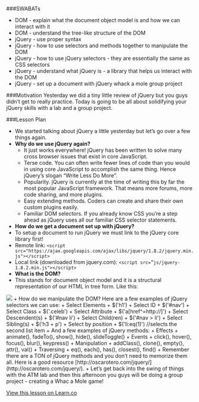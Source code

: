 ###SWABATs 
+ DOM - explain what the document object model is and how we can interact with it
+ DOM - understand the tree-like structure of the DOM
+ jQuery - use proper syntax
+ jQuery - how to use selectors and methods together to manipulate the DOM
+ jQuery - how to use jQuery selectors - they are essentially the same as CSS selectors
+ jQuery - understand what jQuery is - a library that helps us interact with the DOM
+ jQuery - set up a document with jQuery
whack a mole group project

###Motivation
Yesterday we did a tiny little review of jQuery but you guys didn’t get to really practice. Today is going to be all about solidifying your jQuery skills with a lab and a group project.

###Lesson Plan
+ We started talking about jQuery a little yesterday but let’s go over a few things again.
+ <b>Why do we use jQuery again?</b>
	+ It just works everywhere! jQuery has been written to solve many cross browser issues that exist in core JavaScript.
	+ Terse code. You can often write fewer lines of code than you would in using core JavaScript to accomplish the same thing. Hence jQuery’s slogan “Write Less Do More”.
	+ Popularity. jQuery is currently at the time of writing this by far the most popular JavaScript framework. That means more forums, more code sharing, and more plugins.
	+ Easy extending methods. Coders can create and share their own custom plugins easily.
	+ Familiar DOM selectors. If you already know CSS you’re a step ahead as jQuery uses all our familiar CSS selector statements.
+ <b>How do we get a document set up with jQuery?</b>
+ To setup a document to run jQuery we must link to the jQuery core library first! 
+ Remote link:
`<script src="https://ajax.googleapis.com/ajax/libs/jquery/1.8.2/jquery.min.js"></script>`
+ Local link (downloaded from jquery.com):
`<script src=”js/jquery-1.8.2.min.js"></script>`
+ <b>What is the DOM?</b>
+ This stands for document object model and it is a structural representation of our HTML in tree form. Like this:
<img src= "https://s3.amazonaws.com/after-school-assets/DOM2.png">
+ How do we manipulate the DOM? Here are a few examples of jQuery selectors we can use:
	+ Select Elements
		+ $('h1')
	+ Select ID
		+ $('#nav')
	+ Select Class
		+ $('.celeb')
	+ Select Attribute
		+ $('a[href^=http://]')
	+ Select Descendent(s)
		+ $('#nav li')
	+ Select Child(ren)
		+ $('#nav > li')
	+ Select Sibling(s)
		+ $('h3 + p')
	+ Select by position
		+ $('li:eq(1)') //selects the second list item
+ And a few examples of jQuery methods:
	+ Effects
		+ animate(), fadeTo(), show(), hide(),  slideToggle()
	+ Events
		+ click(), hover(), focus(), blur(), keypress()
	+ Manipulation
		+ addClass(), clone(), empty(), attr(), val()
	+ Traversing
		+ eq(), each(), has(), closest(), find()
+ Remember there are a TON of jQuery methods and you don’t need to memorize them all. Here is a good resource [http://oscarotero.com/jquery/](http://oscarotero.com/jquery/).
+ Let’s get back into the swing of things with the ATM lab and then this afternoon you guys will be doing a group project - creating a Whac a Mole game!

<a href='https://learn.co/lessons/hs-advanced-web-design-teachers-guide-dom' data-visibility='hidden'>View this lesson on Learn.co</a>
